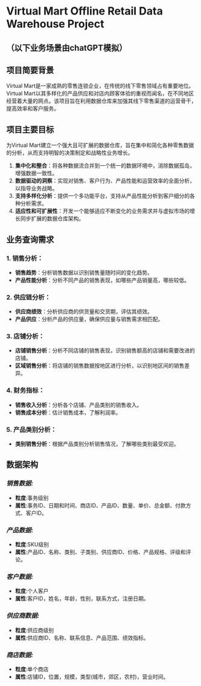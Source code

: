 # Virtual Mart Offline Retail Data Warehouse Project

## （以下业务场景由chatGPT模拟）

## 项目简要背景
Virtual Mart是一家成熟的零售连锁企业，在传统的线下零售领域占有重要地位。Virtual Mart以其多样化的产品供应和对店内顾客体验的重视而闻名，在不同地区经营着大量的网点。该项目旨在利用数据仓库来加强其线下零售渠道的运营骨干，提高效率和客户服务。

## 项目主要目标
为Virtual Mart建立一个强大且可扩展的数据仓库，旨在集中和简化各种零售数据的分析，从而支持明智的决策制定和战略性业务增长。

1. **集中化和整合**：将各种数据流合并到一个统一的数据环境中，消除数据孤岛，增强数据一致性。
2. **数据驱动的洞察**：实现对销售、客户行为、产品性能和运营效率的全面分析，以指导业务战略。
3. **支持多样化分析**：提供一个多功能平台，支持从产品性能分析到客户细分的各种分析需求。
4. **适应性和可扩展性**：开发一个能够适应不断变化的业务需求并与虚拟市场的增长同步扩展的数据仓库架构。

## 业务查询需求

### 1. 销售分析：
- **销售趋势**：分析销售数据以识别销售量随时间的变化趋势。
- **产品性能分析**：分析不同产品的销售表现，如哪些产品销量高，哪些较低。

### 2. 供应链分析：
- **供应商绩效**：分析供应商的供货量和交货期，评估其绩效。
- **产品供应**：分析产品的供应量，确保供应量与销售需求相匹配。

### 3. 店铺分析：
- **店铺销售分析**：分析不同店铺的销售表现，识别销售额高的店铺和需要改进的店铺。
- **区域销售分析**：将店铺的销售数据按地区进行分析，以识别地区间的销售差异。

### 4. 财务指标：
- **销售收入分析**：分析各个店铺、产品类别的销售收入。
- **销售成本分析**：估计销售成本，了解利润率。

### 5. 产品类别分析：
- **类别销售分析**：根据产品类别分析销售情况，了解哪些类别最受欢迎。

## 数据架构

### *销售数据:*
- **粒度**:事务级别
- **属性**:事务ID、日期和时间、商店ID、产品ID、数量、单价、总金额、付款方式、客户ID。

### *产品数据*:
- **粒度**:SKU级别
- **属性**:产品ID、名称、类别、子类别、供应商ID、价格、产品规格、评级和评论。

### *客户数据:*
- **粒度**:个人客户
- **属性**:客户ID，姓名，年龄，性别，联系方式，注册日期。

### *供应商数据:*
- **粒度**:供应商级别
- **属性**:供应商ID、名称、联系信息、产品范围、绩效指标。

### *商店数据:*
- **粒度**:单个商店
- **属性**:店铺ID，位置，规模，类型(城市，郊区，农村)，营业时间。
